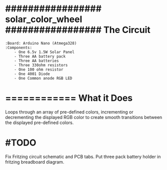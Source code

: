 #################
solar_color_wheel
#################
The Circuit
===========
    :Board: Arduino Nano (Atmega328)
    :Components: 
        - One 6.5v 1.5W Solar Panel
        - Three AA battery pack
        - Three AA batteries
        - Three 330ohm resistors
        - One 100 ohm resistor
        - One 4001 Diode
        - One Common anode RGB LED

============
What it Does
============

Loops through an array of pre-defined colors, incrementing or decrementing 
the displayed RGB color to create smooth transitions between the displayed 
pre-defined colors.

#TODO
======================================================================

Fix Fritzing circuit schematic and PCB tabs.
Put three pack battery holder in fritzing breadboard diagram.